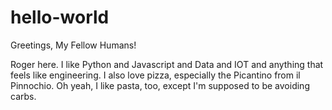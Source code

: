 # hello-world

Greetings, My Fellow Humans!

Roger here.  I like Python and Javascript and Data and IOT and anything that feels like engineering.
I also love pizza, especially the Picantino from il Pinnochio.  Oh yeah, I like pasta, too, except I'm supposed to be avoiding carbs.
